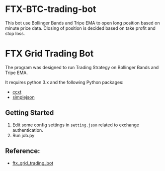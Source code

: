 # FTX-BTC-trading-bot
This bot use Bollinger Bands and Tripe EMA to open long position based on minute price data. Closing of position is decided based on take profit and stop loss.

# FTX Grid Trading Bot

The program was designed to run Trading Strategy on Bollinger Bands and Tripe EMA.


It requires python 3.x and the following Python packages:
* [ccxt](https://github.com/ccxt/ccxt)
* [simplejson](https://pypi.org/project/simplejson/)


## Getting Started 
1. Edit some config settings in `setting.json` related to exchange authentication.
2. Run job.py

## Reference: 
* [ftx_grid_trading_bot](https://github.com/HenrisonTao/ftx_grid_trading_bot)
